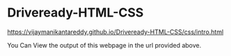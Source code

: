 # Driveready-HTML-CSS
https://vijaymanikantareddy.github.io/Driveready-HTML-CSS/css/intro.html


You Can View the output of this webpage in the url provided above.
